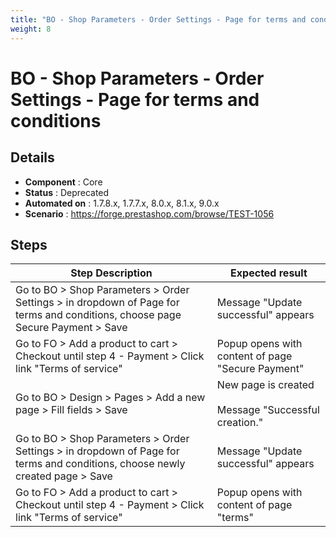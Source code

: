 ```yaml
---
title: "BO - Shop Parameters - Order Settings - Page for terms and conditions"
weight: 8
---
```


# BO - Shop Parameters - Order Settings - Page for terms and conditions
## Details
* **Component** : Core
* **Status** : Deprecated
* **Automated on** : 1.7.8.x, 1.7.7.x, 8.0.x, 8.1.x, 9.0.x
* **Scenario** : https://forge.prestashop.com/browse/TEST-1056

## Steps
| Step Description | Expected result |
| ----- | ----- |
| Go to BO > Shop Parameters > Order Settings > in dropdown of Page for terms and conditions, choose page Secure Payment > Save | Message "Update successful" appears |
| Go to FO > Add a product to cart > Checkout until step 4 - Payment > Click link "Terms of service" | Popup opens with content of page "Secure Payment" |
| Go to BO > Design > Pages > Add a new page > Fill fields > Save | New page is created<br><br>Message "Successful creation." |
| Go to BO > Shop Parameters > Order Settings > in dropdown of Page for terms and conditions, choose newly created page > Save | Message "Update successful" appears |
| Go to FO > Add a product to cart > Checkout until step 4 - Payment > Click link "Terms of service" | Popup opens with content of page "terms" |